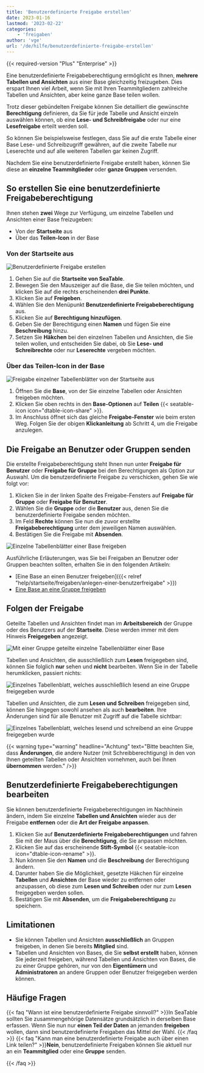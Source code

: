 ```yaml
---
title: 'Benutzerdefinierte Freigabe erstellen'
date: 2023-01-16
lastmod: '2023-02-22'
categories:
    - 'freigaben'
author: 'vge'
url: '/de/hilfe/benutzerdefinierte-freigabe-erstellen'
---
```


{{< required-version "Plus" "Enterprise" >}}

Eine benutzerdefinierte Freigabeberechtigung ermöglicht es Ihnen, **mehrere Tabellen und Ansichten** aus einer Base gleichzeitig freizugeben. Dies erspart Ihnen viel Arbeit, wenn Sie mit Ihren Teammitgliedern zahlreiche Tabellen und Ansichten, aber keine ganze Base teilen wollen.

Trotz dieser gebündelten Freigabe können Sie detailliert die gewünschte **Berechtigung** definieren, da Sie für jede Tabelle und Ansicht einzeln auswählen können, ob eine **Lese- und Schreibfreigabe** oder nur eine **Lesefreigabe** erteilt werden soll.

So können Sie beispielsweise festlegen, dass Sie auf die erste Tabelle einer Base Lese- und Schreibzugriff gewähren, auf die zweite Tabelle nur Leserechte und auf alle weiteren Tabellen gar keinen Zugriff.

Nachdem Sie eine benutzerdefinierte Freigabe erstellt haben, können Sie diese an **einzelne Teammitglieder** oder **ganze Gruppen** versenden.

## So erstellen Sie eine benutzerdefinierte Freigabeberechtigung

Ihnen stehen **zwei** Wege zur Verfügung, um einzelne Tabellen und Ansichten einer Base freizugeben:

- Von der **Startseite** aus
- Über das **Teilen-Icon** in der Base

### Von der Startseite aus

![Benutzerdefinierte Freigabe erstellen](images/Benutzerdefinierte-Freigabe-erstellen.gif)

1. Gehen Sie auf die **Startseite von SeaTable**.
2. Bewegen Sie den Mauszeiger auf die Base, die Sie teilen möchten, und klicken Sie auf die rechts erscheinenden **drei Punkte**.
3. Klicken Sie auf **Freigeben**.
4. Wählen Sie den Menüpunkt **Benutzerdefinierte Freigabeberechtigung** aus.
5. Klicken Sie auf **Berechtigung hinzufügen**.
6. Geben Sie der Berechtigung einen **Namen** und fügen Sie eine **Beschreibung** hinzu.
7. Setzen Sie **Häkchen** bei den einzelnen Tabellen und Ansichten, die Sie teilen wollen, und entscheiden Sie dabei, ob Sie **Lese- und Schreibrechte** oder nur **Leserechte** vergeben möchten.

### Über das Teilen-Icon in der Base

![Freigabe einzelner Tabellenblätter von der Startseite aus](images/share-single-tablesheets-from-the-base-options.png)

1. Öffnen Sie die **Base**, von der Sie einzelne Tabellen oder Ansichten freigeben möchten.
2. Klicken Sie oben rechts in den **Base-Optionen** auf **Teilen** {{< seatable-icon icon="dtable-icon-share" >}}.
3. Im Anschluss öffnet sich das gleiche **Freigabe-Fenster** wie beim ersten Weg. Folgen Sie der obigen **Klickanleitung** ab Schritt 4, um die Freigabe anzulegen.

## Die Freigabe an Benutzer oder Gruppen senden

Die erstellte Freigabeberechtigung steht Ihnen nun unter **Freigabe für Benutzer** oder **Freigabe für Gruppe** bei den Berechtigungen als Option zur Auswahl. Um die benutzerdefinierte Freigabe zu verschicken, gehen Sie wie folgt vor:

1. Klicken Sie in der linken Spalte des Freigabe-Fensters auf **Freigabe für Gruppe** oder **Freigabe für Benutzer**.
2. Wählen Sie die **Gruppe** oder die **Benutzer** aus, denen Sie die benutzerdefinierte Freigabe senden möchten.
3. Im Feld **Rechte** können Sie nun die zuvor erstellte **Freigabeberechtigung** unter dem jeweiligen Namen auswählen.
4. Bestätigen Sie die Freigabe mit **Absenden**.

![Einzelne Tabellenblätter einer Base freigeben](images/share-sinlge-table-sheets-to-a-group-1.gif)

Ausführliche Erläuterungen, was Sie bei Freigaben an Benutzer oder Gruppen beachten sollten, erhalten Sie in den folgenden Artikeln:

- [Eine Base an einen Benutzer freigeben]({{< relref "help/startseite/freigaben/anlegen-einer-benutzerfreigabe" >}})
- [Eine Base an eine Gruppe freigeben](https://seatable.io/docs/freigabelinks/freigabe-einer-base-an-eine-gruppe/)

## Folgen der Freigabe

Geteilte Tabellen und Ansichten findet man im **Arbeitsbereich** der Gruppe oder des Benutzers auf der **Startseite**. Diese werden immer mit dem Hinweis **Freigegeben** angezeigt.

![Mit einer Gruppe geteilte einzelne Tabellenblätter einer Base](images/how-shared-single-table-sheets-are-marked.png)

Tabellen und Ansichten, die ausschließlich zum **Lesen** freigegeben sind, können Sie folglich **nur** sehen und **nicht** bearbeiten. Wenn Sie in der Tabelle herumklicken, passiert nichts:

![Einzelnes Tabellenblatt, welches ausschließlich lesend an eine Gruppe freigegeben wurde](images/shared-table-pages-only-read.gif)

Tabellen und Ansichten, die zum **Lesen und Schreiben** freigegeben sind, können Sie hingegen sowohl ansehen als auch **bearbeiten**. Ihre Änderungen sind für alle Benutzer mit Zugriff auf die Tabelle sichtbar:

![Einzelnes Tabellenblatt, welches lesend und schreibend an eine Gruppe freigegeben wurde](images/shared-table-pages-read-and-write.gif)

{{< warning  type="warning" headline="Achtung"  text="Bitte beachten Sie, dass **Änderungen**, die andere Nutzer (mit Schreibberechtigung) in den von Ihnen geteilten Tabellen oder Ansichten vornehmen, auch bei Ihnen **übernommen** werden." />}}

## Benutzerdefinierte Freigabeberechtigungen bearbeiten

Sie können benutzerdefinierte Freigabeberechtigungen im Nachhinein ändern, indem Sie einzelne **Tabellen und Ansichten** wieder aus der Freigabe **entfernen** oder die **Art der Freigabe anpassen**.

1. Klicken Sie auf **Benutzerdefinierte Freigabeberechtigungen** und fahren Sie mit der Maus über die **Berechtigung**, die Sie anpassen möchten.
2. Klicken Sie auf das erscheinende **Stift-Symbol** {{< seatable-icon icon="dtable-icon-rename" >}}.
3. Nun können Sie den **Namen** und die **Beschreibung** der Berechtigung ändern.
4. Darunter haben Sie die Möglichkeit, gesetzte Häkchen für einzelne **Tabellen** und **Ansichten** der Base wieder zu entfernen oder anzupassen, ob diese zum **Lesen und Schreiben** oder nur zum **Lesen** freigegeben werden sollen.
5. Bestätigen Sie mit **Absenden**, um die **Freigabeberechtigung** zu speichern.

## Limitationen

- Sie können Tabellen und Ansichten **ausschließlich** an Gruppen freigeben, in denen Sie bereits **Mitglied** sind.
- Tabellen und Ansichten von Bases, die Sie **selbst erstellt** haben, können Sie jederzeit freigeben, während Tabellen und Ansichten von Bases, die zu einer Gruppe gehören, nur von den **Eigentümern** und **Administratoren** an andere Gruppen oder Benutzer freigegeben werden können.

## Häufige Fragen

{{< faq "Wann ist eine benutzerdefinierte Freigabe sinnvoll?" >}}In SeaTable sollten Sie zusammengehörige Datensätze grundsätzlich in derselben Base erfassen. Wenn Sie nun nur **einen Teil der Daten** an jemanden **freigeben** wollen, dann sind benutzerdefinierte Freigaben das Mittel der Wahl.
{{< /faq >}}
{{< faq "Kann man eine benutzerdefinierte Freigabe auch über einen Link teilen?" >}}**Nein**, benutzerdefinierte Freigaben können Sie aktuell nur an ein **Teammitglied** oder eine **Gruppe** senden.

{{< /faq >}}
